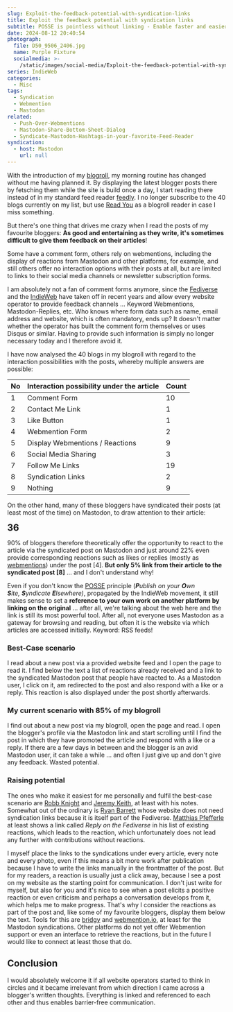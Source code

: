 ```yaml
---
slug: Exploit-the-feedback-potential-with-syndication-links
title: Exploit the feedback potential with syndication links
subtitle: POSSE is pointless without linking - Enable faster and easier feedback on your website
date: 2024-08-12 20:40:54
photograph:
  file: D50_9506_2406.jpg
  name: Purple Fixture
  socialmedia: >-
    /static/images/social-media/Exploit-the-feedback-potential-with-syndication-links.png
series: IndieWeb
categories:
  - Misc
tags:
  - Syndication
  - Webmention
  - Mastodon
related:
  - Push-Over-Webmentions
  - Mastodon-Share-Bottom-Sheet-Dialog
  - Syndicate-Mastodon-Hashtags-in-your-favorite-Feed-Reader
syndication:
  - host: Mastodon
    url: null
---
```


With the introduction of my [blogroll](/blogroll/), my morning routine has changed without me having planned it. By displaying the latest blogger posts there by fetsching them while the site is build once a day, I start reading there instead of in my standard feed reader [feedly](https://feedly.com/). I no longer subscribe to the 40 blogs currently on my list, but use [Read You](https://github.com/Ashinch/ReadYou) as a blogroll reader in case I miss something. 

But there's one thing that drives me crazy when I read the posts of my favourite bloggers: **As good and entertaining as they write, it's sometimes difficult to give them feedback on their articles**!

Some have a comment form, others rely on webmentions, including the display of reactions from Mastodon and other platforms, for example, and still others offer no interaction options with their posts at all, but are limited to links to their social media channels or newsletter subscription forms.

<!-- more -->

I am absolutely not a fan of comment forms anymore, since the [Fediverse](https://en.wikipedia.org/wiki/Fediverse) and the [IndieWeb](https://indieweb.org/) have taken off in recent years and allow every website operator to provide feedback channels ... Keyword Webmentions, Mastodon-Replies, etc. Who knows where form data such as name, email address and website, which is often mandatory, ends up? It doesn't matter whether the operator has built the comment form themselves or uses Disqus or similar. Having to provide such information is simply no longer necessary today and I therefore avoid it. 

I have now analysed the 40 blogs in my blogroll with regard to the interaction possibilities with the posts, whereby multiple answers are possible:

| No  | Interaction possibility under the article | Count |
| --- | ----------------------------------------- | ----- |
| 1   | Comment Form                              | 10    |
| 2   | Contact Me Link                           | 1     |
| 3   | Like Button                               | 1     |
| 4   | Webmention Form                           | 2     |
| 5   | Display Webmentions / Reactions           | 9     |
| 6   | Social Media Sharing                      | 3     |
| 7   | Follow Me Links                           | 19    |
| 8   | Syndication Links                         | 2     |
| 9   | Nothing                                   | 9     |

On the other hand, many of these bloggers have syndicated their posts (at least most of the time) on Mastodon, to draw attention to their article:

<span style="font-weight:bold;font-size:150%">36</span>

90% of bloggers therefore theoretically offer the opportunity to react to the article via the syndicated post on Mastodon and just around 22% even provide corresponding reactions such as likes or replies (mostly as [webmentions](https://indieweb.org/Webmention)) under the post \[4\]. **But only 5% link from their article to the syndicated post \[8\]** ... and I don't understand why!

Even if you don't know the [POSSE](https://indieweb.org/POSSE) principle (***P**ublish on your **O**wn **S**ite, **S**yndicate **E**lsewhere)*, propagated by the IndieWeb movement, it still makes sense to set a **reference to your own work on another platform by linking on the original** ... after all, we're talking about the web here and the link is still its most powerful tool. After all, not everyone uses Mastodon as a gateway for browsing and reading, but often it is the website via which articles are accessed initially. Keyword: RSS feeds!

### Best-Case scenario

I read about a new post via a provided website feed and I open the page to read it. I find below the text a list of reactions already received and a link to the syndicated Mastodon post that people have reacted to. As a Mastodon user, I click on it, am redirected to the post and also respond with a like or a reply. This reaction is also displayed under the post shortly afterwards.

### My current scenario with 85% of my blogroll

I find out about a new post via my blogroll, open the page and read. I open the blogger's profile via the Mastodon link and start scrolling until I find the post in which they have promoted the article and respond with a like or a reply. 
If there are a few days in between and the blogger is an avid Mastodon user, it can take a while ... and often I just give up and don't give any feedback. Wasted potential.

### Raising potential

The ones who make it easiest for me personally and fulfil the best-case scenario are [Robb Knight](https://rknight.me/) and [Jeremy Keith](https://adactio.com/), at least with his notes. Somewhat out of the ordinary is [Ryan Barrett](https://snarfed.org/) whose website does not need syndication links because it is itself part of the Fediverse. [Matthias Pfefferle](https://notiz.blog) at least shows a link called *Reply on the Fediverse* in his list of existing reactions, which leads to the reaction, which unfortunately does not lead any further with contributions without reactions. 

I myself place the links to the syndications under every article, every note and every photo, even if this means a bit more work after publication because I have to write the links manually in the frontmatter of the post. But for my readers, a reaction is usually just a click away, because I see a post on my website as the starting point for communication. I don't just write for myself, but also for you and it's nice to see when a post elicits a positive reaction or even criticism and perhaps a conversation develops from it, which helps me to make progress. That's why I consider the reactions as part of the post and, like some of my favourite bloggers, display them below the text. Tools for this are [bridgy](https://brid.gy/) and [webmention.io](https://webmention.io/), at least for the Mastodon syndications. Other platforms do not yet offer Webmention support or even an interface to retrieve the reactions, but in the future I would like to connect at least those that do.

## Conclusion

I would absolutely welcome it if all website operators started to think in circles and it became irrelevant from which direction I came across a blogger's written thoughts. Everything is linked and referenced to each other and thus enables barrier-free communication.

